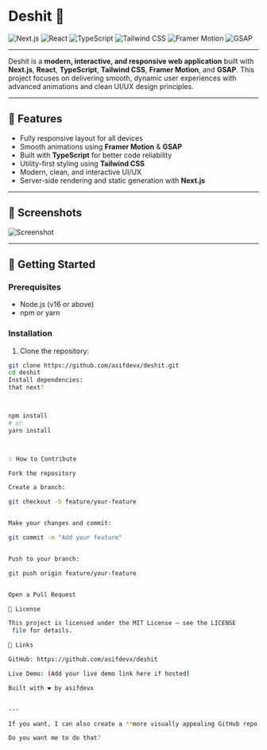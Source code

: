 # Deshit 🚀

![Next.js](https://img.shields.io/badge/Next.js-000000?style=for-the-badge&logo=next.js&logoColor=white)
![React](https://img.shields.io/badge/React-61DAFB?style=for-the-badge&logo=react&logoColor=black)
![TypeScript](https://img.shields.io/badge/TypeScript-3178C6?style=for-the-badge&logo=typescript&logoColor=white)
![Tailwind CSS](https://img.shields.io/badge/Tailwind_CSS-06B6D4?style=for-the-badge&logo=tailwind-css&logoColor=white)
![Framer Motion](https://img.shields.io/badge/Framer_Motion-F24E1E?style=for-the-badge&logo=framer&logoColor=white)
![GSAP](https://img.shields.io/badge/GSAP-88CE02?style=for-the-badge&logo=greensock&logoColor=white)

---

Deshit is a **modern, interactive, and responsive web application** built with **Next.js**, **React**, **TypeScript**, **Tailwind CSS**, **Framer Motion**, and **GSAP**. This project focuses on delivering smooth, dynamic user experiences with advanced animations and clean UI/UX design principles.

---

## 🌟 Features

- Fully responsive layout for all devices
- Smooth animations using **Framer Motion** & **GSAP**
- Built with **TypeScript** for better code reliability
- Utility-first styling using **Tailwind CSS**
- Modern, clean, and interactive UI/UX
- Server-side rendering and static generation with **Next.js**

---

## 📸 Screenshots

![Screenshot](./Frames.png)

---

## 🚀 Getting Started

### Prerequisites

- Node.js (v16 or above)
- npm or yarn

### Installation

1. Clone the repository:

```bash
git clone https://github.com/asifdevx/deshit.git
cd deshit
Install dependencies:
that next?



npm install
# or
yarn install



💡 How to Contribute

Fork the repository

Create a branch:

git checkout -b feature/your-feature


Make your changes and commit:

git commit -m "Add your feature"


Push to your branch:

git push origin feature/your-feature


Open a Pull Request

📄 License

This project is licensed under the MIT License – see the LICENSE
 file for details.

🔗 Links

GitHub: https://github.com/asifdevx/deshit

Live Demo: (Add your live demo link here if hosted)

Built with ❤️ by asifdevx


---

If you want, I can also create a **more visually appealing GitHub repo description** with badges and emojis for the top section so it looks professional right under your repo name.  

Do you want me to do that?